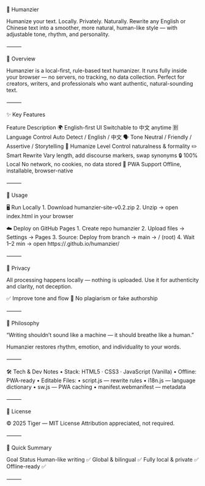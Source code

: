 

🧠 Humanzier

Humanize your text. Locally. Privately. Naturally.
Rewrite any English or Chinese text into a smoother, more natural, human-like style — with adjustable tone, rhythm, and personality.

⸻

🚀 Overview

Humanzier is a local-first, rule-based text humanizer.
It runs fully inside your browser — no servers, no tracking, no data collection.
Perfect for creators, writers, and professionals who want authentic, natural-sounding text.

⸻

✨ Key Features

Feature	Description
🌍 English-first UI	Switchable to 中文 anytime
🈹 Language Control	Auto Detect / English / 中文
🗣️ Tone	Neutral / Friendly / Assertive / Storytelling
🧩 Humanize Level	Control naturalness & formality
✏️ Smart Rewrite	Vary length, add discourse markers, swap synonyms
🔒 100% Local	No network, no cookies, no data stored
💾 PWA Support	Offline, installable, browser-native


⸻

🧭 Usage

🖥️ Run Locally
	1.	Download humanzier-site-v0.2.zip
	2.	Unzip → open index.html in your browser

☁️ Deploy on GitHub Pages
	1.	Create repo humanzier
	2.	Upload files → Settings → Pages
	3.	Source: Deploy from branch → main → / (root)
	4.	Wait 1–2 min → open
https://<your-username>.github.io/humanzier/

⸻

🔐 Privacy

All processing happens locally — nothing is uploaded.
Use it for authenticity and clarity, not deception.

✅ Improve tone and flow
🚫 No plagiarism or fake authorship

⸻

🧠 Philosophy

“Writing shouldn’t sound like a machine — it should breathe like a human.”

Humanzier restores rhythm, emotion, and individuality to your words.

⸻

🛠️ Tech & Dev Notes
	•	Stack: HTML5 · CSS3 · JavaScript (Vanilla)
	•	Offline: PWA-ready
	•	Editable Files:
	•	script.js — rewrite rules
	•	i18n.js — language dictionary
	•	sw.js — PWA caching
	•	manifest.webmanifest — metadata

⸻

🪪 License

© 2025 Tiger — MIT License
Attribution appreciated, not required.

⸻

🌟 Quick Summary

Goal	Status
Human-like writing	✅
Global & bilingual	✅
Fully local & private	✅
Offline-ready	✅


⸻
